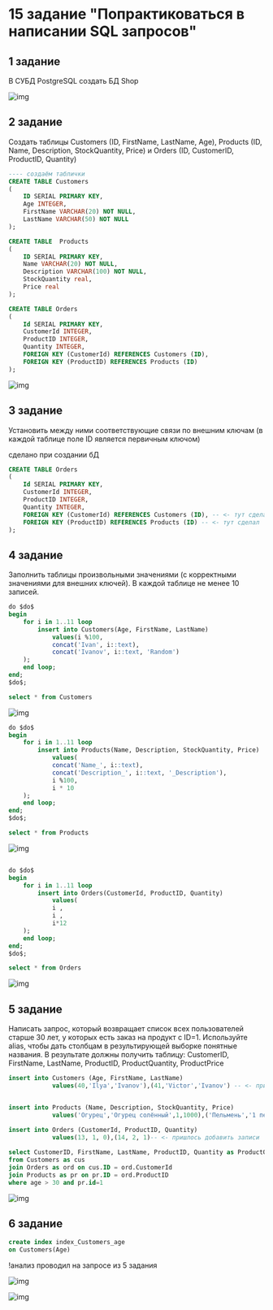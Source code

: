 # 15 задание "Попрактиковаться в написании SQL запросов"

## 1 задание
В СУБД PostgreSQL создать БД Shop

![img](https://github.com/IlyaGall/c_Sharp__Developer_Basic/blob/main/15%20HomeWork/img/1.JPG)


## 2 задание 
Создать таблицы Customers (ID, FirstName, LastName, Age), Products (ID, Name, Description, StockQuantity, Price) и Orders (ID, CustomerID, ProductID, Quantity)

```sql
---- создаём таблички
CREATE TABLE Customers
(
    ID SERIAL PRIMARY KEY,
    Age INTEGER, 
    FirstName VARCHAR(20) NOT NULL,
	LastName VARCHAR(50) NOT NULL
);

CREATE TABLE  Products
(
	ID SERIAL PRIMARY KEY,
	Name VARCHAR(20) NOT NULL,
	Description VARCHAR(100) NOT NULL,
	StockQuantity real,
	Price real
);

CREATE TABLE Orders
(
    Id SERIAL PRIMARY KEY,
    CustomerId INTEGER,
	ProductID INTEGER,
    Quantity INTEGER,
    FOREIGN KEY (CustomerId) REFERENCES Customers (ID),
    FOREIGN KEY (ProductID) REFERENCES Products (ID)
);
```

![img](https://github.com/IlyaGall/c_Sharp__Developer_Basic/blob/main/15%20HomeWork/img/2.JPG)


## 3 задание 

Установить между ними соответствующие связи по внешним ключам (в каждой таблице поле ID является первичным ключом)


сделано при создании бД

```sql
CREATE TABLE Orders
(
    Id SERIAL PRIMARY KEY,
    CustomerId INTEGER,
	ProductID INTEGER,
    Quantity INTEGER,
    FOREIGN KEY (CustomerId) REFERENCES Customers (ID), -- <- тут сделал  соответствующие связи по внешним ключам 
    FOREIGN KEY (ProductID) REFERENCES Products (ID) -- <- тут сделал  соответствующие связи по внешним ключам 
);
```

## 4 задание 

Заполнить таблицы произвольными значениями (с корректными значениями для внешних ключей). В каждой таблице не менее 10 записей.

```sql
do $do$
begin
	for i in 1..11 loop
		insert into Customers(Age, FirstName, LastName)
			values(i %100,
			concat('Ivan', i::text),
			concat('Ivanov', i::text, 'Random')
	);
	end loop;
end;
$do$;

select * from Customers
```

![img](https://github.com/IlyaGall/c_Sharp__Developer_Basic/blob/main/15%20HomeWork/img/3.JPG)


```sql
do $do$
begin
	for i in 1..11 loop
		insert into Products(Name, Description, StockQuantity, Price)
			values(
			concat('Name_', i::text),
			concat('Description_', i::text, '_Description'),
			i %100,
			i * 10			
	);
	end loop;
end;
$do$;

select * from Products
```
![img](https://github.com/IlyaGall/c_Sharp__Developer_Basic/blob/main/15%20HomeWork/img/4.JPG)


```sql

do $do$
begin
	for i in 1..11 loop
		insert into Orders(CustomerId, ProductID, Quantity)
			values(
			i ,
			i ,
			i*12
	);
	end loop;
end;
$do$;

select * from Orders
```

![img](https://github.com/IlyaGall/c_Sharp__Developer_Basic/blob/main/15%20HomeWork/img/5.JPG)


## 5 задание

Написать запрос, который возвращает список всех пользователей старше 30 лет, у которых есть заказ на продукт с ID=1. Используйте alias, чтобы дать столбцам в результирующей выборке понятные названия. В результате должны получить таблицу:
CustomerID, FirstName, LastName, ProductID, ProductQuantity, ProductPrice


```sql
insert into Customers (Age, FirstName, LastName)
			values(40,'Ilya','Ivanov'),(41,'Victor','Ivanov') -- <- пришлось добавить записи


insert into Products (Name, Description, StockQuantity, Price)
			values('Огурец','Огурец солённый',1,1000),('Пельмень','1 пельмень',10,1)-- <- пришлось добавить записи

insert into Orders (CustomerId, ProductID, Quantity)
			values(13, 1, 0),(14, 2, 1)-- <- пришлось добавить записи
			
select CustomerID, FirstName, LastName, ProductID, Quantity as ProductQuantity, Price as ProductPrice
from Customers as cus
join Orders as ord on cus.ID = ord.CustomerId
join Products as pr on pr.ID = ord.ProductID
where age > 30 and pr.id=1
```

![img](https://github.com/IlyaGall/c_Sharp__Developer_Basic/blob/main/15%20HomeWork/img/6.JPG)

## 6 задание

```sql
create index index_Customers_age
on Customers(Age)
```

!анализ проводил на запросе из 5 задания

![img](https://github.com/IlyaGall/c_Sharp__Developer_Basic/blob/main/15%20HomeWork/img/7.JPG)

![img](https://github.com/IlyaGall/c_Sharp__Developer_Basic/blob/main/15%20HomeWork/img/8.JPG)
